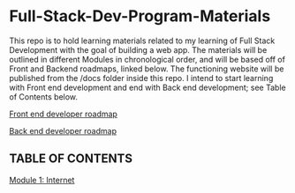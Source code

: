 # Full-Stack-Dev-Program-Materials

This repo is to hold learning materials related to my learning of Full Stack Development with the goal of building a web app. The materials will be outlined in different Modules in chronological order, and will be based off of Front and Backend roadmaps, linked below. The functioning website will be published from the /docs folder inside this repo. I intend to start learning with Front end development and end with Back end development; see Table of Contents below.


[Front end developer roadmap](https://roadmap.sh/frontend)

[Back end developer roadmap](https://roadmap.sh/backend)


## TABLE OF CONTENTS
[Module 1: Internet](https://github.com/boflaherty3/Full-Stack-Dev-Program-Materials/tree/main/Module_1#readme)
